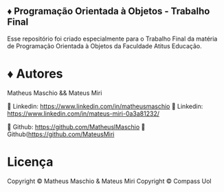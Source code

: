 ## ♦️ Programação Orientada à Objetos - Trabalho Final
Esse repositório foi criado especialmente para o Trabalho Final da matéria de  Programação Orientada à Objetos da Faculdade Atitus Educação. 


# ♦️ Autores
Matheus Maschio && Mateus Miri

 🔗 Linkedin: https://www.linkedin.com/in/matheusmaschio
 🔗 Linkedin: https://www.linkedin.com/in/mateus-miri-0a3a81232/
 
 
 🔗 Github: https://github.com/MatheuslMaschio
 🔗 Github(https://github.com/MateusMiri


 
 # Licença
 Copyright © Matheus Maschio & Mateus Miri
 Copyright © Compass Uol
